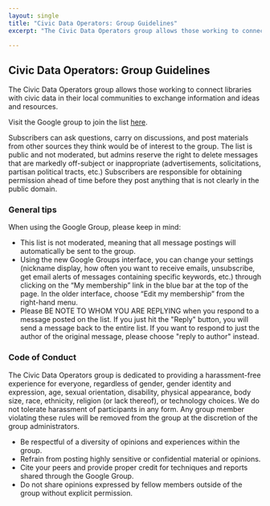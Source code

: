 ```yaml
---
layout: single
title: "Civic Data Operators: Group Guidelines"
excerpt: "The Civic Data Operators group allows those working to connect libraries with civic data in their local communities to exchange information and ideas and resources."

---
```


## Civic Data Operators: Group Guidelines

The Civic Data Operators group allows those working to connect libraries with civic data in their local communities to exchange information and ideas and resources.

Visit the Google group to join the list [here](https://groups.google.com/forum/#!forum/civic-data-operators/join).

Subscribers can ask questions, carry on discussions, and post materials from other sources they think would be of interest to the group. The list is public and not moderated, but admins reserve the right to delete messages that are markedly off-subject or inappropriate (advertisements, solicitations, partisan political tracts, etc.)  Subscribers are responsible for obtaining permission ahead of time before they post anything that is not clearly in the public domain. 

### General tips 

When using the Google Group, please keep in mind:

* This list is not moderated, meaning that all message postings will automatically be sent to the group.
* Using the new Google Groups interface, you can change your settings (nickname display, how often you want to receive emails, unsubscribe, get email alerts of messages containing specific keywords, etc.) through clicking on the “My membership” link in the blue bar at the top of the page.  In the older interface, choose “Edit my membership” from the right-hand menu.
* Please BE NOTE TO WHOM YOU ARE REPLYING when you respond to a message posted on the list.  If you just hit the "Reply" button, you will send a message back to the entire list.  If you want to respond to just the author of the original message, please choose "reply to author" instead.
 
### Code of Conduct 
 
The Civic Data Operators group is dedicated to providing a harassment-free experience for everyone, regardless of gender,
gender identity and expression, age, sexual orientation, disability, physical appearance, body size, race, ethnicity,
religion (or lack thereof), or technology choices. We do not tolerate harassment of participants in any form. 
Any group member violating these rules will be removed from the group at the discretion of the group administrators.
  
* Be respectful of a diversity of opinions and experiences within the group.
* Refrain from posting highly sensitive or confidential material or opinions.
* Cite your peers and provide proper credit for techniques and reports shared through the Google Group.
* Do not share opinions expressed by fellow members outside of the group without explicit permission.
